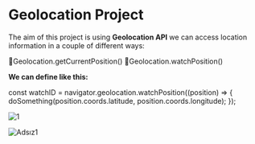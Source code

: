 # Geolocation Project

The aim of this project is using **Geolocation API** we can access location information in a couple of different ways:

🎯Geolocation.getCurrentPosition()
🎯Geolocation.watchPosition()

**We can define like this:**

const watchID = navigator.geolocation.watchPosition((position) => {
  doSomething(position.coords.latitude, position.coords.longitude);
});

![1](https://user-images.githubusercontent.com/37474673/103811123-7a648f00-506d-11eb-9617-93ff820e8196.png)

![Adsız1](https://user-images.githubusercontent.com/37474673/103811267-b5ff5900-506d-11eb-9fec-3590c7452f7b.png)
